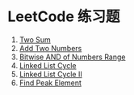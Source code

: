 LeetCode 练习题
===============
1. [Two Sum](src/twoSum.md)
2. [Add Two Numbers](src/addTwoNumbers.md)
201. [Bitwise AND of Numbers Range](./src/bitwiseANDofNumbersRange.md)
141. [Linked List Cycle](src/linkedListCycle.md)
142. [Linked List Cycle II](src/linkedListCycleII.md)
162. [Find Peak Element](src/findPeakElement.md)
